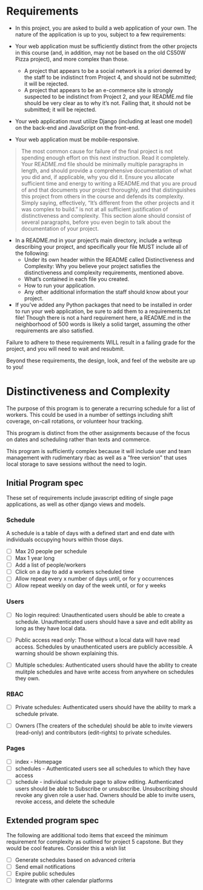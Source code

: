 # Requirements
- In this project, you are asked to build a web application of your own. The nature of the application is up to you, subject to a few requirements:

- Your web application must be sufficiently distinct from the other projects in this course (and, in addition, may not be based on the old CS50W Pizza project), and more complex than those.
    - A project that appears to be a social network is a priori deemed by the staff to be indistinct from Project 4, and should not be submitted; it will be rejected.
    - A project that appears to be an e-commerce site is strongly suspected to be indistinct from Project 2, and your README.md file should be very clear as to why it’s not. Failing that, it should not be submitted; it will be rejected.
- Your web application must utilize Django (including at least one model) on the back-end and JavaScript on the front-end.
- Your web application must be mobile-responsive.

> The most common cause for failure of the final project is not spending enough effort on this next instruction. Read it completely. Your README.md file should be minimally multiple paragraphs in length, and should provide a comprehensive documentation of what you did and, if applicable, why you did it. Ensure you allocate sufficient time and energy to writing a README.md that you are proud of and that documents your project thoroughly, and that distinguishes this project from others in the course and defends its complexity. Simply saying, effectively, “It’s different from the other projects and it was complex to build.” is not at all sufficient justification of distinctiveness and complexity. This section alone should consist of several paragraphs, before you even begin to talk about the documentation of your project.

- In a README.md in your project’s main directory, include a writeup describing your project, and specifically your file MUST include all of the following:
    - Under its own header within the README called Distinctiveness and Complexity: Why you believe your project satisfies the distinctiveness and complexity requirements, mentioned above.
    - What’s contained in each file you created.
    - How to run your application.
    - Any other additional information the staff should know about your project.
- If you’ve added any Python packages that need to be installed in order to run your web application, be sure to add them to a requirements.txt file!
Though there is not a hard requirement here, a README.md in the neighborhood of 500 words is likely a solid target, assuming the other requirements are also satisfied.

Failure to adhere to these requirements WILL result in a failing grade for the project, and you will need to wait and resubmit.

Beyond these requirements, the design, look, and feel of the website are up to you!

# Distinctiveness and Complexity
The purpose of this program is to generate a recurring schedule for a list of workers. This could be used in a number of settings including shift coverage, on-call rotations, or volunteer hour tracking. 

This program is distinct from the other assignments because of the focus on dates and scheduling rather than texts and commerce. 

This program is sufficiently complex because it will include user and team management with rudimentary rbac as well as a "free version" that uses local storage to save sessions without the need to login.

## Initial Program spec
These set of requirements include javascript editing of single page applications, as well as other django views and models.

### Schedule
A schedule is a table of days with a defined start and end date with individuals occupying hours within those days.
- [ ] Max 20 people per schedule
- [ ] Max 1 year long
- [ ] Add a list of people/workers 
- [ ] Click on a day to add a workers scheduled time
- [ ] Allow repeat every x number of days until, or for y occurrences
- [ ] Allow repeat weekly on day of the week until, or for y weeks

### Users
- [ ] No login required: Unauthenticated users should be able to create a schedule. Unauthenticated users should have a save and edit ability as long as they have local data.

- [ ] Public access read only: Those without a local data will have read access. Schedules by unauthenticated users are publicly accessible. A warning should be shown explaining this. 

- [ ] Multiple schedules: Authenticated users should have the ability to create mulitple schedules and have write access from anywhere on schedules they own.

### RBAC
- [ ] Private schedules: Authenticated users should have the ability to mark a schedule private.

- [ ] Owners (The creaters of the schedule) should be able to invite viewers (read-only) and contributors (edit-rights) to private schedules.

### Pages
- [ ] index - Homepage
- [ ] schedules - Authenticated users see all schedules to which they have access
- [ ] schedule - individual schedule page to allow editing. Authenticated users should be able to Subscribe or unsubscribe. Unsubscribing should revoke any given role a user had. Owners should be able to invite users, revoke access, and delete the schedule

## Extended program spec
The following are additional todo items that exceed the minimum requirement for complexity as outlined for project 5 capstone. But they would be cool features. Consider this a wish list

- [ ] Generate schedules based on advanced criteria
- [ ] Send email notifications
- [ ] Expire public schedules
- [ ] Integrate with other calendar platforms